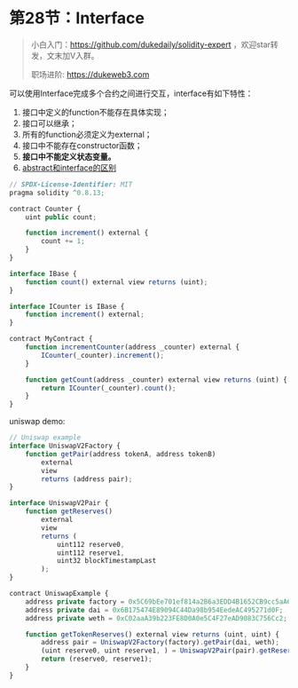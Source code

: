# 第28节：Interface

> 小白入门：https://github.com/dukedaily/solidity-expert ，欢迎star转发，文末加V入群。
>
> 职场进阶: https://dukeweb3.com

可以使用Interface完成多个合约之间进行交互，interface有如下特性：

1. 接口中定义的function不能存在具体实现；
2. 接口可以继承；
3. 所有的function必须定义为external；
4. 接口中不能存在constructor函数；
5. **接口中不能定义状态变量。**
6. [abstract和interface的区别](https://medium.com/upstate-interactive/solidity-how-to-know-when-to-use-abstract-contracts-vs-interfaces-874cab860c56)

```js
// SPDX-License-Identifier: MIT
pragma solidity ^0.8.13;

contract Counter {
    uint public count;

    function increment() external {
        count += 1;
    }
}

interface IBase {
    function count() external view returns (uint);
}

interface ICounter is IBase {
    function increment() external;
}

contract MyContract {
    function incrementCounter(address _counter) external {
        ICounter(_counter).increment();
    }

    function getCount(address _counter) external view returns (uint) {
        return ICounter(_counter).count();
    }
}
```

uniswap demo:

```js
// Uniswap example
interface UniswapV2Factory {
    function getPair(address tokenA, address tokenB)
        external
        view
        returns (address pair);
}

interface UniswapV2Pair {
    function getReserves()
        external
        view
        returns (
            uint112 reserve0,
            uint112 reserve1,
            uint32 blockTimestampLast
        );
}

contract UniswapExample {
    address private factory = 0x5C69bEe701ef814a2B6a3EDD4B1652CB9cc5aA6f;
    address private dai = 0x6B175474E89094C44Da98b954EedeAC495271d0F;
    address private weth = 0xC02aaA39b223FE8D0A0e5C4F27eAD9083C756Cc2;

    function getTokenReserves() external view returns (uint, uint) {
        address pair = UniswapV2Factory(factory).getPair(dai, weth);
        (uint reserve0, uint reserve1, ) = UniswapV2Pair(pair).getReserves();
        return (reserve0, reserve1);
    }
}
```

